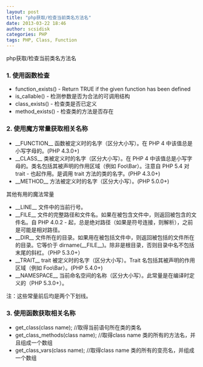 ```yaml
---
layout: post
title: "php获取/检查当前类名方法名"
date: 2013-03-22 18:46
author: scsidisk
categories: PHP
tags: PHP, Class, Function
---
```


php获取/检查当前类名方法名

### 1. 使用函数检查

- function_exists() - Return TRUE if the given function has been defined
- is_callable() - 检测参数是否为合法的可调用结构
- class_exists() - 检查类是否已定义
- method_exists() - 检查类的方法是否存在

### 2. 使用魔方常量获取相关名称

- \_\_FUNCTION\_\_ 函数被定义时的名字（区分大小写）。在 PHP 4 中该值总是小写字母的。(PHP 4.3.0+)
- \_\_CLASS\_\_	 类被定义时的名字（区分大小写）。在 PHP 4 中该值总是小写字母的。类名包括其被声明的作用区域（例如 Foo\Bar）。注意自 PHP 5.4 对 trait - 也起作用。是调用 trait 方法的类的名字。(PHP 4.3.0+)
- \_\_METHOD\_\_	 方法被定义时的名字（区分大小写）。(PHP 5.0.0+)

其他有用的魔法常量

- \_\_LINE\_\_	 文件中的当前行号。
- \_\_FILE\_\_	 文件的完整路径和文件名。如果在被包含文件中，则返回被包含的文件名。自 PHP 4.0.2 - 起，总是绝对路径（如果是符号连接，则解析），之前是可能是相对路径。
- \_\_DIR\_\_	 文件所在的目录。如果用在被包括文件中，则返回被包括的文件所在的目录。它等价于 dirname(\_\_FILE\_\_)。除非是根目录，否则目录中名不包括末尾的斜杠。（PHP 5.3.0+）
- \_\_TRAIT\_\_	 trait 被定义时的名字（区分大小写）。Trait 名包括其被声明的作用区域（例如 Foo\Bar）。(PHP 5.4.0+)
- \_\_NAMESPACE\_\_	 当前命名空间的名称（区分大小写）。此常量是在编译时定义的（PHP 5.3.0+）。

注：这些常量前后均是两个下划线。

### 3. 使用函数获取相关名称

- get\_class(class name); //取得当前语句所在类的类名
- get\_class\_methods(class name); //取得class name 类的所有的方法名，并且组成一个数组
- get\_class\_vars(class name); //取得class name 类的所有的变亮名，并组成一个数组
